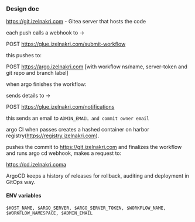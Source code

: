 ### Design doc

https://git.izelnakri.com - Gitea server that hosts the code

each push calls a webhook to ->

POST https://glue.izelnakri.com/submit-workflow

this pushes to:

POST https://argo.izelnakri.com [with workflow ns/name, server-token and git repo and branch label]

when argo finishes the workflow:

sends details to ->

POST https://glue.izelnakri.com/notifications

this sends an email to ```ADMIN_EMAIL and commit owner email```

argo CI when passes creates a hashed container on harbor registry(https://registry.izelnakri.com).

pushes the commit to https://git.izelnakri.com and finalizes the workflow and runs argo cd webhook, makes a request to:

https://cd.izelnakri.coma

ArgoCD keeps a history of releases for rollback, auditing and deployment in GitOps way.

#### ENV variables

```
$HOST_NAME, $ARGO_SERVER, $ARGO_SERVER_TOKEN, $WORKFLOW_NAME, $WORKFLOW_NAMESPACE, $ADMIN_EMAIL
```
